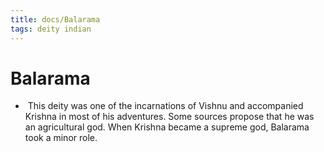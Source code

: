 ```yaml
---
title: docs/Balarama
tags: deity indian
---
```


# Balarama
-  This deity was one of the incarnations of Vishnu and accompanied Krishna in most of his adventures. Some sources propose that he was an agricultural god. When Krishna became a supreme god, Balarama took a minor role.